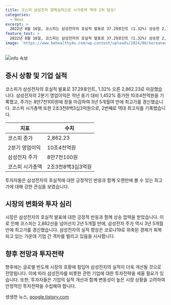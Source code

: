 ```yaml
---
title: 코스피 삼성전자 깜짝실적으로 시가총액 역대 2위 달성!
categories:
  - News
excerpt: >
  2022년 8월 16일, 코스피는 삼성전자의 호실적 발표로 37.29포인트 (1.32%) 상승한 2,862.23으로 마감했다. 코스피 시가총액은 2천338조3천150억원으로 역대 두 번째로 높았으며, 삼성전자의 2분기 영업이익은 작년 동기 대비 1천452% 증가한 10조4천억원을 기록했다. 고점을 경신하며 주가는 2.96% 상승한 8만7천100원으로 마감하였다. (150자)
feature_text: >
  2022년 8월 16일, 코스피는 삼성전자의 호실적 발표로 37.29포인트 (1.32%) 상승한 2,862.23으로 마감했다. 코스피 시가총액은 2천338조3천150억원으로 역대 두 번째로 높았으며, 삼성전자의 2분기 영업이익은 작년 동기 대비 1천452% 증가한 10조4천억원을 기록했다. 고점을 경신하며 주가는 2.96% 상승한 8만7천100원으로 마감하였다. (150자)
image: 'https://www.behealthy4u.com/wp-content/uploads/2024/06/koreanews.jpg'
---
```


<p><img src="https://www.behealthy4u.com/wp-content/uploads/2024/06/koreanews.jpg" alt="info 속보" /></p>

<h2 data-ke-size="size26">증시 상황 및 기업 실적</h2>

<p data-ke-size="size16">코스피가 삼성전자의 호실적 발표로 37.29포인트, 1.32% 오른 2,862.23로 마감했습니다. 삼성전자의 2분기 영업이익은 작년 동기 대비 1,452% 증가한 10조4천억원을 기록했고, 주가는 8만7천100원에 장을 마감하여 3년 5개월여 만에 최고가를 경신했습니다. 코스피 시가총액 또한 2조3천8백3십3억원으로, 2번째로 역대 최고치를 기록했습니다.</p>

<table>
<thead>
<tr>
<th>지표</th>
<th>수치</th>
</tr>
</thead>
<tbody>
<tr>
<td>코스피 종가</td>
<td>2,862.23</td>
</tr>
<tr>
<td>2분기 영업이익</td>
<td>10조4천억원</td>
</tr>
<tr>
<td>삼성전자 주가</td>
<td>8만7천100원</td>
</tr>
<tr>
<td>코스피 시가총액</td>
<td>2조3천8백3십3억원</td>
</tr>
</tbody>
</table>

<p data-ke-size="size16">투자자들은 삼성전자의 호실적에 대한 긍정적인 반응과 함께 오랜만에 볼 수 있는 최고가에 대해 강한 관심을 보였습니다.</p>

<h2 data-ke-size="size26">시장의 변화와 투자 심리</h2>

<p data-ke-size="size16">시장은 삼성전자의 호실적 발표에 대한 긍정적 반응과 함께 상승 압력을 받았습니다. 이로 인해 코스피는 2,862선을 넘어선지 2년 5개월 만에, 삼성전자 주가 역시 3년 5개월 만에 최고가를 경신했습니다. 삼성전자의 실적 향상은 코로나19로 위축된 경제가 회복되고 있는 가운데 기업 간 격차를 벌리고 있음을 시사합니다.</p>

<h2 data-ke-size="size26">향후 전망과 투자전략</h2>

<p data-ke-size="size16">향후에는 글로벌 반도체 시장의 호황에 힘입어 삼성전자의 실적이 더욱 개선될 것으로 전망됩니다. 이에 따라 삼성전자를 비롯한 관련 기업에 대한 투자전략을 세울 필요가 있습니다. 또한, 투자자들은 기업의 실적 개선과 함께 변동성이 높은 시장 상황을 고려하여 안정적인 투자전략을 수립해야 합니다.</p>
생생한 뉴스, <a href="https://qoogle.tistory.com" rel="dofollow">qoogle.tistory.com</a>


